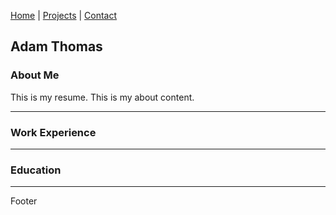 [Home](index.markdown) | [Projects](projects.mardown) | [Contact](contact.markdown)

## Adam Thomas

### About Me

This is my resume. This is my about content.

---

### Work Experience

---

### Education

---

Footer
